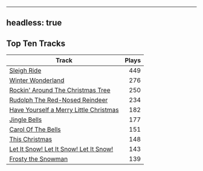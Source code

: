 
---
headless: true
---

## Top Ten Tracks

| Track | Plays |
| --- |  ---: |
|[Sleigh Ride](/songs/sleigh-ride)| 449|
|[Winter Wonderland](/songs/winter-wonderland)| 276|
|[Rockin' Around The Christmas Tree](/songs/rockin-around-the-christmas-tree)| 250|
|[Rudolph The Red-Nosed Reindeer](/songs/rudolph-the-red-nosed-reindeer)| 234|
|[Have Yourself a Merry Little Christmas](/songs/have-yourself-a-merry-little-christmas)| 182|
|[Jingle Bells](/songs/jingle-bells)| 177|
|[Carol Of The Bells](/songs/carol-of-the-bells)| 151|
|[This Christmas](/songs/this-christmas)| 148|
|[Let It Snow! Let It Snow! Let It Snow!](/songs/let-it-snow-let-it-snow-let-it-snow)| 143|
|[Frosty the Snowman](/songs/frosty-the-snowman)| 139|
